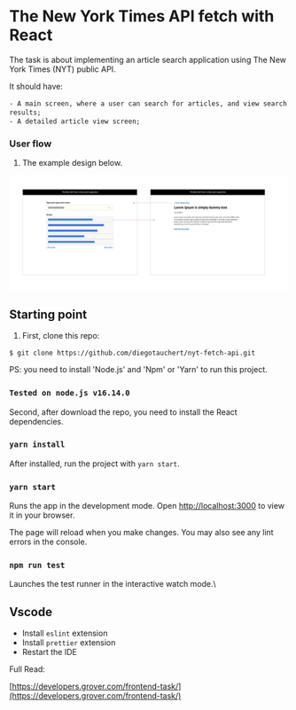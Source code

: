 # The New York Times API fetch with React

The task is about implementing an article search application using The New York Times (NYT) public API.

It should have:

    - A main screen, where a user can search for articles, and view search results;
    - A detailed article view screen;

### User flow

1. The example design below.

![Example Design](./mock.jpg)

## Starting point

1. First, clone this repo:

```console
$ git clone https://github.com/diegotauchert/nyt-fetch-api.git
```

PS: you need to install 'Node.js' and 'Npm' or 'Yarn' to run this project.

### ` Tested on node.js v16.14.0 `

Second, after download the repo, you need to install the React dependencies.

### `yarn install`

After installed, run the project with `yarn start`.

### `yarn start`

Runs the app in the development mode.
Open [http://localhost:3000](http://localhost:3000) to view it in your browser.

The page will reload when you make changes.
You may also see any lint errors in the console.

### `npm run test`

Launches the test runner in the interactive watch mode.\

## Vscode

- Install `eslint` extension
- Install `prettier` extension
- Restart the IDE

Full Read:

[https://developers.grover.com/frontend-task/](https://developers.grover.com/frontend-task/)